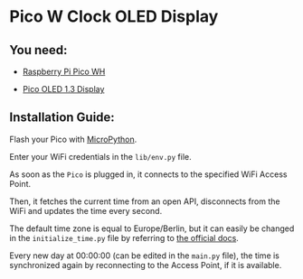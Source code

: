 # Pico W Clock OLED Display

## You need:

* [Raspberry Pi Pico WH](https://www.berrybase.de/en/raspberry-pi-pico-wh-rp2040-wlan-mikrocontroller-board-mit-headern)

* [Pico OLED 1.3 Display](https://www.berrybase.de/en/1.3-64-128-oled-display-modul-fuer-raspberry-pi-pico)

## Installation Guide:

Flash your Pico with [MicroPython](https://www.raspberrypi.com/documentation/microcontrollers/micropython.html).

Enter your WiFi credentials in the `lib/env.py` file.

As soon as the `Pico` is plugged in, it connects to the specified WiFi Access Point.

Then, it fetches the current time from an open API, disconnects from the WiFi and updates the time every second.

The default time zone is equal to Europe/Berlin, but it can easily be changed in the `initialize_time.py` file by referring to [the official docs](https://timeapi.io/swagger/index.html).

Every new day at 00:00:00 (can be edited in the `main.py` file), the time is synchronized again by reconnecting to the Access Point, if it is available.
